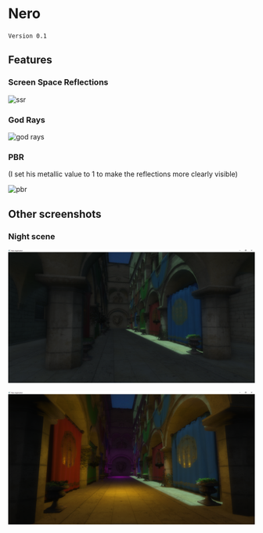 # Nero

`Version 0.1`

## Features

### Screen Space Reflections

![ssr](screenshots/ssr.png)

### God Rays

![god rays](screenshots/godrays.png)

### PBR

(I set his metallic value to 1 to make the reflections more clearly visible)

![pbr](screenshots/pbr.png)

## Other screenshots

### Night scene

![night1](screenshots/night1.png)

![night2](screenshots/night2.png)